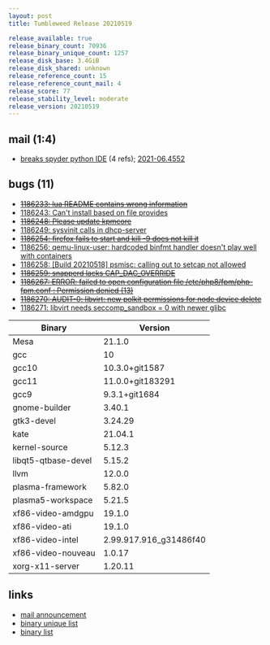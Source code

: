 ```yaml
---
layout: post
title: Tumbleweed Release 20210519

release_available: true
release_binary_count: 70936
release_binary_unique_count: 1257
release_disk_base: 3.4GiB
release_disk_shared: unknown
release_reference_count: 15
release_reference_count_mail: 4
release_score: 77
release_stability_level: moderate
release_version: 20210519
---
```


## mail (1:4)

- [breaks spyder python IDE](https://github.com/boombatower/tumbleweed-review/issues/10) (4 refs); [2021-06.4552](https://github.com/boombatower/tumbleweed-review/issues/10)

## bugs (11)

<!--more-->

- ~~[1186233: lua README contains wrong information](https://bugzilla.opensuse.org/show_bug.cgi?id=1186233)~~
- [1186243: Can't install based on file provides](https://bugzilla.opensuse.org/show_bug.cgi?id=1186243)
- ~~[1186248: Please update kpmcore](https://bugzilla.opensuse.org/show_bug.cgi?id=1186248)~~
- [1186249: sysvinit calls in dhcp-server](https://bugzilla.opensuse.org/show_bug.cgi?id=1186249)
- ~~[1186254: firefox fails to start and kill -9 does not kill it](https://bugzilla.opensuse.org/show_bug.cgi?id=1186254)~~
- [1186256: qemu-linux-user: hardcoded binfmt handler doesn't play well with containers](https://bugzilla.opensuse.org/show_bug.cgi?id=1186256)
- [1186258: \[Build 20210518\] psmisc: calling out to setcap not allowed](https://bugzilla.opensuse.org/show_bug.cgi?id=1186258)
- ~~[1186259: snapperd lacks CAP_DAC_OVERRIDE](https://bugzilla.opensuse.org/show_bug.cgi?id=1186259)~~
- ~~[1186267: ERROR: failed to open configuration file /etc/php8/fpm/php-fpm.conf : Permission denied (13)](https://bugzilla.opensuse.org/show_bug.cgi?id=1186267)~~
- ~~[1186270: AUDIT-0: libvirt: new polkit permissions for node device delete](https://bugzilla.opensuse.org/show_bug.cgi?id=1186270)~~
- [1186271: libvirt needs seccomp_sandbox = 0 with newer glibc](https://bugzilla.opensuse.org/show_bug.cgi?id=1186271)

Binary | Version
--- | ---
Mesa | 21.1.0
gcc | 10
gcc10 | 10.3.0+git1587
gcc11 | 11.0.0+git183291
gcc9 | 9.3.1+git1684
gnome-builder | 3.40.1
gtk3-devel | 3.24.29
kate | 21.04.1
kernel-source | 5.12.3
libqt5-qtbase-devel | 5.15.2
llvm | 12.0.0
plasma-framework | 5.82.0
plasma5-workspace | 5.21.5
xf86-video-amdgpu | 19.1.0
xf86-video-ati | 19.1.0
xf86-video-intel | 2.99.917.916_g31486f40
xf86-video-nouveau | 1.0.17
xorg-x11-server | 1.20.11

## links

- [mail announcement](https://github.com/boombatower/tumbleweed-review/issues/10)
- [binary unique list](http://download.opensuse.org/history/20210519/rpm.unique.list)
- [binary list](http://download.opensuse.org/history/20210519/rpm.list)
